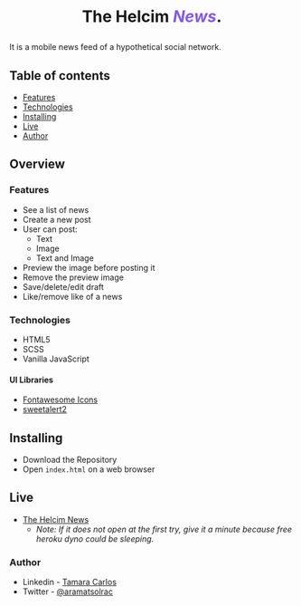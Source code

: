 # <p  align="center" style="font-size: 28px; " >The Helcim <scan style="color: #815af0">_News_</scan>.</p>

It is a mobile news feed of a hypothetical social network.

## Table of contents

- [Features](#features)
- [Technologies](#technologies)
- [Installing](#installing)
- [Live](#live)
- [Author](#author)

## Overview

### Features

- See a list of news
- Create a new post
- User can post:
  - Text
  - Image
  - Text and Image
- Preview the image before posting it
- Remove the preview image
- Save/delete/edit draft
- Like/remove like of a news

### Technologies

- HTML5
- SCSS
- Vanilla JavaScript

#### UI Libraries

- [Fontawesome Icons](https://fontawesome.com/icons)
- [sweetalert2](https://sweetalert.js.org/guides/)

## Installing

- Download the Repository
- Open `index.html` on a web browser

## Live

- [The Helcim News]()
  - _Note: If it does not open at the first try, give it a minute because free heroku dyno could be sleeping._

### Author

- Linkedin - [Tamara Carlos](https://www.linkedin.com/in/tamaracarlos/)
- Twitter - [@aramatsolrac](https://twitter.com/aramatsolrac)
